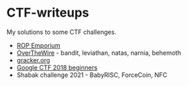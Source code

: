 # CTF-writeups
My solutions to some CTF challenges.

- [ROP Emporium](https://ropemporium.com/index.html)  
- [OverTheWire](https://overthewire.org/wargames/) - bandit, leviathan, natas, narnia, behemoth
- [gracker.org](http://gracker.org/)
- [Google CTF 2018 beginners](https://gctf-2018.appspot.com/#beginners/)
- Shabak challenge 2021 - BabyRISC, ForceCoin, NFC
